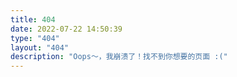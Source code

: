 ```yaml
---
title: 404
date: 2022-07-22 14:50:39
type: "404"
layout: "404"
description: "Oops～，我崩溃了！找不到你想要的页面 :("
---
```

